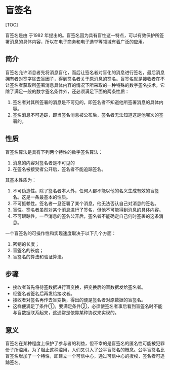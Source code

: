 # 盲签名

[TOC]

盲签名是由 于1982 年提出的。盲签名因为具有盲性这一特点，可以有效保护所签署消息的具体内容，所以在电子商务和电子选举等领域有着广泛的应用。

## 简介

盲签名允许消息者先将消息盲化，而后让签名者对盲化的消息进行签名，最后消息拥有者对签字除去盲因子，得到签名者关于原消息的签名。盲签名就是接收者在不让签名者获取所签署消息具体内容的情况下所采取的一种特殊的数字签名技术，它除了满足一般的数字签名条件外，还必须满足下面的两条性质：

1. 签名者对其所签署的消息是不可见的，即签名者不知道他所签署消息的具体内容。
2. 签名消息不可追踪，即当签名消息被公布后，签名者无法知道这是他哪次的签署的。

## 性质

盲签名算法是具有下列两个特性的数字签名算法：

1. 消息的内容对签名者是不可见的
2. 在签名被接受者公开后，签名者不能追踪签名。

其基本性质为：

1. 不可伪造性。除了签名者本人外，任何人都不能以他的名义生成有效的盲签名。这是一条最基本的性质。
2. 不可抵赖性。签名者一旦签署了某个消息，他无法否认自己对消息的签名。
3. 盲性。签名者虽然对某个消息进行了签名，但他不可能得到消息的具体内容。
4. 不可跟踪性。一旦消息的签名公开后，签名者不能确定自己何时签署的这条消息。

一个盲签名的可操作性和实现速度取决于以下几个方面：

1. 密钥的长度；
2. 盲签名的长度；
3. 盲签名的算法和验证算法。

## 步骤

- 接收者首先将待签数据进行盲变换，把变换后的盲数据发给签名者。
- 经签名者签名后再发给接收者。
- 接收者对签名再作去盲变换，得出的便是签名者对原数据的盲签名。
- 这样便满足了条件①。要满足条件②，必须使签名者事后看到盲签名时不能与盲数据联系起来，这通常是依靠某种协议来实现的。

## 意义

盲签名在某种程度上保护了参与者的利益，但不幸的是盲签名的匿名性可能被犯罪份子所滥用。为了阻止这种滥用，人们又引入了公平盲签名的概念。公平盲签名比盲签名增加了一个特性，即建立一个可信中心，通过可信中心的授权，签名者可追踪签名。